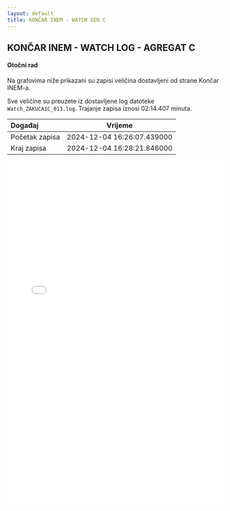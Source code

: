 ```yaml
---
layout: default
title: KONČAR INEM - WATCH GEN C
---
```


## KONČAR INEM - WATCH LOG - AGREGAT C 

#### Otočni rad

Na grafovima niže prikazani su zapisi veličina dostavljeni od strane Končar INEM-a. 

Sve veličine su preuzete iz dostavljene log datoteke `Watch_ZAKUCA1C_013.log`.
Trajanje zapisa iznosi 02:14.407 minuta.


| Događaj        |      Vrijeme                |
| :------------  | :-------------------------: |
| Početak zapisa | 2024-12-04 16:26:07.439000  |
| Kraj zapisa    | 2024-12-04 16:28:21.846000  |
                               

<div class="wide-graph">
    <iframe src="{{ site.baseurl }}/uzbuda/watch/or/watch-zakuca1c-013.html" width="100%" height="800px" frameborder="0"></iframe>
</div>